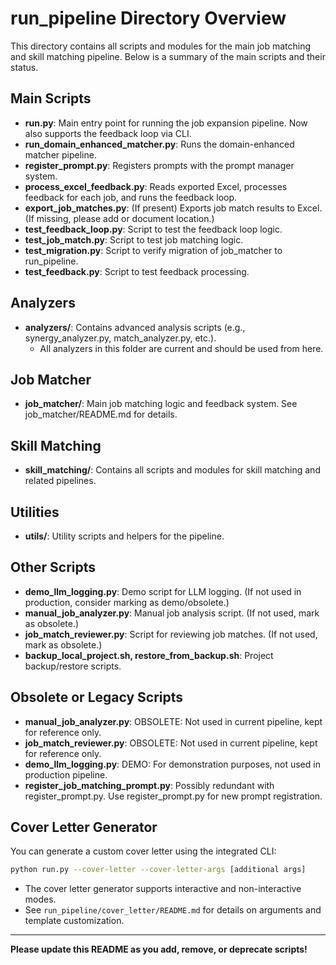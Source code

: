 # run_pipeline Directory Overview

This directory contains all scripts and modules for the main job matching and skill matching pipeline. Below is a summary of the main scripts and their status.

## Main Scripts

- **run.py**: Main entry point for running the job expansion pipeline. Now also supports the feedback loop via CLI.
- **run_domain_enhanced_matcher.py**: Runs the domain-enhanced matcher pipeline.
- **register_prompt.py**: Registers prompts with the prompt manager system.
- **process_excel_feedback.py**: Reads exported Excel, processes feedback for each job, and runs the feedback loop.
- **export_job_matches.py**: (If present) Exports job match results to Excel. (If missing, please add or document location.)
- **test_feedback_loop.py**: Script to test the feedback loop logic.
- **test_job_match.py**: Script to test job matching logic.
- **test_migration.py**: Script to verify migration of job_matcher to run_pipeline.
- **test_feedback.py**: Script to test feedback processing.

## Analyzers

- **analyzers/**: Contains advanced analysis scripts (e.g., synergy_analyzer.py, match_analyzer.py, etc.).
  - All analyzers in this folder are current and should be used from here.

## Job Matcher

- **job_matcher/**: Main job matching logic and feedback system. See job_matcher/README.md for details.

## Skill Matching

- **skill_matching/**: Contains all scripts and modules for skill matching and related pipelines.

## Utilities

- **utils/**: Utility scripts and helpers for the pipeline.

## Other Scripts

- **demo_llm_logging.py**: Demo script for LLM logging. (If not used in production, consider marking as demo/obsolete.)
- **manual_job_analyzer.py**: Manual job analysis script. (If not used, mark as obsolete.)
- **job_match_reviewer.py**: Script for reviewing job matches. (If not used, mark as obsolete.)
- **backup_local_project.sh, restore_from_backup.sh**: Project backup/restore scripts.

## Obsolete or Legacy Scripts

- **manual_job_analyzer.py**: OBSOLETE: Not used in current pipeline, kept for reference only.
- **job_match_reviewer.py**: OBSOLETE: Not used in current pipeline, kept for reference only.
- **demo_llm_logging.py**: DEMO: For demonstration purposes, not used in production pipeline.
- **register_job_matching_prompt.py**: Possibly redundant with register_prompt.py. Use register_prompt.py for new prompt registration.

## Cover Letter Generator

You can generate a custom cover letter using the integrated CLI:

```bash
python run.py --cover-letter --cover-letter-args [additional args]
```

- The cover letter generator supports interactive and non-interactive modes.
- See `run_pipeline/cover_letter/README.md` for details on arguments and template customization.

---

**Please update this README as you add, remove, or deprecate scripts!**
